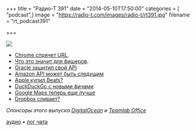 +++
title = "Радио-Т 391"
date = "2014-05-10T17:50:00"
categories = [ "podcast",]
image = "https://radio-t.com/images/radio-t/rt391.jpg"
filename = "rt_podcast391"

+++

![](https://radio-t.com/images/radio-t/rt391.jpg)

* [Chrome спрячет URL](http://disconnected.craig.is/where-did-my-url-go-chrome/).
* [Что это значит для фишеров](http://www.theregister.co.uk/2014/05/05/chrome_origin_chip_ui_controversy/).
* [Oracle защитил свой API](http://www.infoworld.com/t/java-programming/oracles-surprise-win-in-java-api-case-could-make-it-harder-developers-242288)
* [Amazon API может быть следущим](http://gigaom.com/2014/05/09/oracle-v-google-ruling-shows-why-cloud-players-may-have-steered-clear-of-amazon-apis/)
* [Apple купил Beats?](http://mashable.com/2014/05/08/apple-beats-not-headphones/)
* [DuckDuckGo с новыми фичами](http://www.businessinsider.com/duckduckgo-relaunch-2014-5)
* [Google Maps теперь еще лучше](http://prsm.tc/9fdngC)
* [Dropbox сливает?](http://grahamcluley.com/2014/05/dropbox-box-leak/)

_Спонсоры этого выпуска [DigitalOcean](https://www.digitalocean.com) и [Teamlab Office](https://personal.teamlab.com/)_

[аудио](https://cdn.radio-t.com/rt_podcast391.mp3) • [лог чата](http://chat.radio-t.com/logs/radio-t-391.html)
<audio src="https://cdn.radio-t.com/rt_podcast391.mp3" preload="none"></audio>